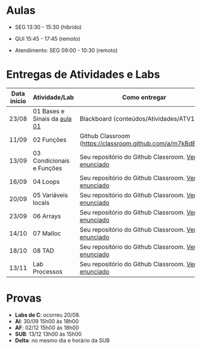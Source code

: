 

# Aulas

* SEG 13:30 - 15:30 (híbrido)
* QUI 15:45 - 17:45 (remoto)

* Atendimento: SEG 09:00 - 10:30 (remoto)

# Entregas de Atividades e Labs


| Data início | Atividade/Lab                                        | Como entregar                                              | Prazo       |
|-------------|------------------------------------------------------|------------------------------------------------------------|-------------|
| 23/08       | 01 Bases e Sinais da [aula 01](../aulas/01-inteiros/)| Blackboard (conteúdos/Atividades/ATV1)                     | 30/08 13:30 |
| 11/09       | 02 Funções                                           | Github Classroom (https://classroom.github.com/a/m7kBdBQM) | 18/09 23:59 |
| 13/09       | 03 Condicionais e Funções                            | Seu repositório do Github Classroom. [Ver enunciado](https://github.com/insper-classroom/21_2_sishard_entrega_atividades_template/tree/main/03-condicionais-funcoes) | 20/09 23:59 |
| 16/09       | 04 Loops              | Seu repositório do Github Classroom. [Ver enunciado](https://github.com/insper-classroom/21_2_sishard_entrega_atividades_template/tree/main/04-loops) | 22/09 23:59 |
| 20/09       | 05 Variáveis locais   | Seu repositório do Github Classroom. [Ver enunciado](https://github.com/insper-classroom/21_2_sishard_entrega_atividades_template/tree/main/05-variaveis-locais) | 25/09 23:59 |
| 23/09       | 06 Arrays             | Seu repositório do Github Classroom. [Ver enunciado](https://github.com/insper-classroom/21_2_sishard_entrega_atividades_template/tree/main/06-arrays) | 28/09 23:59 |
| 14/10       | 07 Malloc             | Seu repositório do Github Classroom. [Ver enunciado](https://github.com/insper-classroom/21_2_sishard_entrega_atividades_template/tree/main/07-malloc) | 23/10 23:59 |
| 18/10       | 08 TAD                | Seu repositório do Github Classroom. [Ver enunciado](https://github.com/insper-classroom/21_2_sishard_entrega_atividades_template/tree/main/08-tad) | 27/10 23:59 |
| 13/11       | Lab Processos         | Seu repositório do Github Classroom. [Ver enunciado](../labs/processos) | 01/12 23:59 |


# Provas

- **Labs de C**: ocorreu 20/08.
- **AI**: 30/09 15h00 às 18h00
- **AF**: 02/12 15h00 às 18h00
- **SUB**: 13/12 13h00 às 15h00
- **Delta**: no mesmo dia e horário da SUB